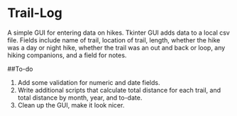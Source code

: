 # Trail-Log
A simple GUI for entering data on hikes. Tkinter GUI adds data to a local csv file. Fields include name of trail, location of trail, length, whether the hike was a day or night hike, whether the trail was an out and back or loop, any hiking companions, and a field for notes.

##To-do
1. Add some validation for numeric and date fields.
2. Write additional scripts that calculate total distance for each trail, and total distance by month, year, and to-date.
3. Clean up the GUI, make it look nicer.
